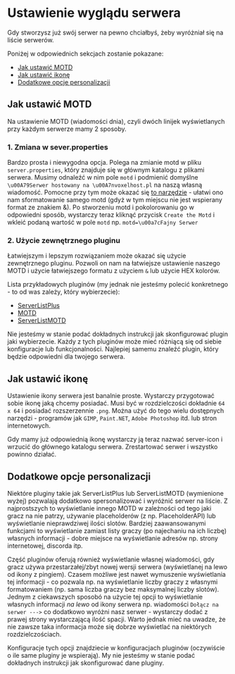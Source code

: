 # Ustawienie wyglądu serwera

Gdy stworzysz już swój serwer na pewno chciałbyś, żeby wyróżniał się na liście serwerów.

Poniżej w odpowiednich sekcjach zostanie pokazane: <br />
* [Jak ustawić MOTD](#jak-ustawić-motd)
* [Jak ustawić ikonę](#jak-ustawić-własną-ikonę)
* [Dodatkowe opcje personalizacji](#dodatkowe-opcje-personalizacji)

## Jak ustawić MOTD

Na ustawienie MOTD (wiadomości dnia), czyli dwóch linijek wyświetlanych przy każdym serwerze mamy 2 sposoby.

### 1. Zmiana w sever.properties
Bardzo prosta i niewygodna opcja. Polega na zmianie motd w pliku `server.properties`, który znajduje się w głównym katalogu z plikami serwera. Musimy odnaleźć w nim pole `motd` i podmienić domyślne `\u00A79Serwer hostowany na \u00A7nvoxelhost.pl` na naszą własną wiadomość. Pomocne przy tym może okazać się [to narzędzie](https://minecraft.tools/en/motd.php) - ułatwi ono nam sformatowanie samego motd (gdyż w tym miejscu nie jest wspierany format ze znakiem &). Po stworzeniu motd i pokolorowaniu go w odpowiedni sposób, wystarczy teraz kliknąć przycisk `Create the Motd` i wkleić podaną wartość w pole `motd` np. `motd=\u00a7cFajny Serwer`

### 2. Użycie zewnętrznego pluginu
Łatwiejszym i lepszym rozwiązaniem może okazać się użycie zewnętrznego pluginu. Pozwoli on nam na łatwiejsze ustawienie naszego MOTD i użycie łatwiejszego formatu z użyciem `&` lub użycie HEX kolorów. 

Lista przykładowych pluginów (my jednak nie jesteśmy polecić konkretnego - to od was zależy, który wybierzecie): <br />
* [ServerListPlus](https://www.spigotmc.org/resources/serverlistplus.241/)
* [MOTD](https://www.spigotmc.org/resources/motd-1-8-1-19-2.8390/)
* [ServerListMOTD](https://dev.bukkit.org/projects/serverlistmotd)

Nie jesteśmy w stanie podać dokładnych instrukcji jak skonfigurować plugin jaki wybierzecie. Każdy z tych pluginów może mieć różniącą się od siebie konfiguracje lub funkcjonalności. Najlepiej samemu znaleźć plugin, który będzie odpowiedni dla twojego serwera.

## Jak ustawić ikonę

Ustawienie ikony serwera jest banalnie proste. Wystarczy przygotować sobie ikonę jaką chcemy posiadać. Musi być w rozdzielczości dokładnie `64 x 64` i posiadać rozszerzennie `.png`. Można użyć do tego wielu dostępnych narzędzi - programów jak `GIMP`, `Paint.NET`, `Adobe Photoshop` itd. lub stron internetowych.

Gdy mamy już odpowiednią ikonę wystarczy ją teraz nazwać server-icon i wrzucić do głównego katalogu serwera. Zrestartować serwer i wszystko powinno działać.

## Dodatkowe opcje personalizacji

Niektóre pluginy takie jak ServerListPlus lub ServerListMOTD (wymienione wyżej) pozwalają dodatkowo spersonalizować i wyróżnić serwer na liście. Z najprostszych to wyświetlanie innego MOTD w zależności od tego jaki gracz na nie patrzy, używanie placeholderów (z np. PlaceholderAPI) lub wyświetlanie nieprawdziwej ilości slotów. Bardziej zaawansowanymi funkcjami to wyświetlanie zamiast listy graczy (po najechaniu na ich liczbę) własnych informacji - dobre miejsce na wyświetlanie adresów np. strony internetowej, discorda itp. 

Część pluginów oferują również wyświetlanie własnej wiadomości, gdy gracz używa przestarzałej/zbyt nowej wersji serwera (wyświetlanej na lewo od ikony z pingiem). Czasem możliwe jest nawet wymuszenie wyświetlania tej informacji - co pozwala np. na wyświetlanie liczby graczy z własnymi formatowaniem (np. sama liczba graczy bez maksymalnej liczby slotów). Jednym z ciekawszych sposobó na użycie tej opcji to wyświetlanie własnych informacji *na lewo* od ikony serwera np. wiadomości `Dołącz na serwer --->` co dodatkowo wyróżni nasz serwer - wystarczy dodać z prawej strony wystarczającą ilość spacji. Warto jednak mieć na uwadze, że nie zawsze taka informacja może się dobrze wyświetlać na niektórych rozdzielczościach.

Konfiguracje tych opcji znajdziecie w konfiguracjach pluginów (oczywiście o ile same pluginy je wspierają). My nie jesteśmy w stanie podać dokładnych instrukcji jak skonfigurować dane pluginy.

